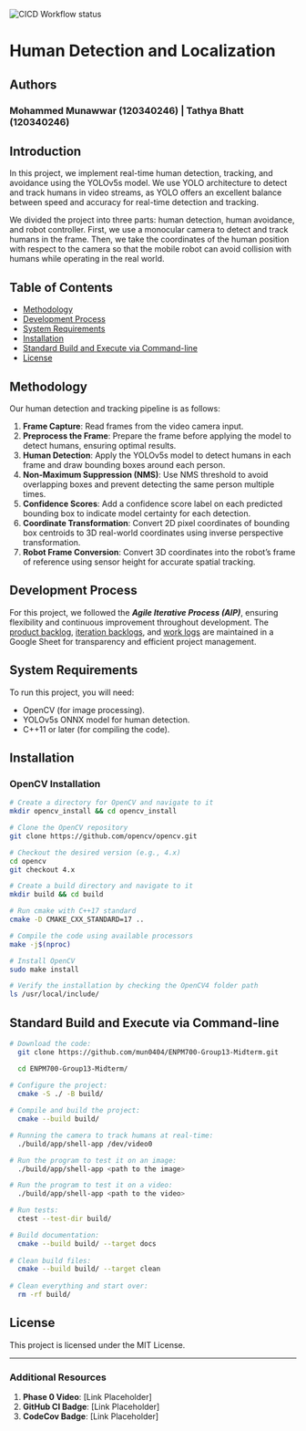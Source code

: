 ![CICD Workflow status](https://github.com/mun0404/ENPM700-Group13-Midterm/actions/workflows/run-unit-test-and-upload-codecov.yml/badge.svg)

# Human Detection and Localization

## Authors 
### Mohammed Munawwar (120340246) | Tathya Bhatt (120340246)

## Introduction
In this project, we implement real-time human detection, tracking, and avoidance using the YOLOv5s model. We use YOLO architecture to detect and track humans in video streams, as YOLO offers an excellent balance between speed and accuracy for real-time detection and tracking.

We divided the project into three parts: human detection, human avoidance, and robot controller. First, we use a monocular camera to detect and track humans in the frame. Then, we take the coordinates of the human position with respect to the camera so that the mobile robot can avoid collision with humans while operating in the real world.

## Table of Contents
- [Methodology](#methodology)
- [Development Process](#development-process)
- [System Requirements](#system-requirements)
- [Installation](#installation)
- [Standard Build and Execute via Command-line](#standard-build-and-execute-via-command-line)
- [License](#license)

## Methodology

Our human detection and tracking pipeline is as follows:

1. **Frame Capture**: Read frames from the video camera input.
2. **Preprocess the Frame**: Prepare the frame before applying the model to detect humans, ensuring optimal results.
3. **Human Detection**: Apply the YOLOv5s model to detect humans in each frame and draw bounding boxes around each person.
4. **Non-Maximum Suppression (NMS)**: Use NMS threshold to avoid overlapping boxes and prevent detecting the same person multiple times.
5. **Confidence Scores**: Add a confidence score label on each predicted bounding box to indicate model certainty for each detection.
6. **Coordinate Transformation**: Convert 2D pixel coordinates of bounding box centroids to 3D real-world coordinates using inverse perspective transformation.
7. **Robot Frame Conversion**: Convert 3D coordinates into the robot’s frame of reference using sensor height for accurate spatial tracking.

## Development Process

For this project, we followed the ***Agile Iterative Process (AIP)***, ensuring flexibility and continuous improvement throughout development. The [product backlog](https://docs.google.com/spreadsheets/d/1zITtZFIbhi-VyhSFAzy4M6afBLeduHdxMXDktULzxks/edit?gid=0#gid=0), [iteration backlogs](https://docs.google.com/spreadsheets/d/1zITtZFIbhi-VyhSFAzy4M6afBLeduHdxMXDktULzxks/edit?gid=1503816755#gid=1503816755), and [work logs](https://docs.google.com/spreadsheets/d/1zITtZFIbhi-VyhSFAzy4M6afBLeduHdxMXDktULzxks/edit?gid=1860513107#gid=1860513107) are maintained in a Google Sheet for transparency and efficient project management.

## System Requirements

To run this project, you will need:

- OpenCV (for image processing).
- YOLOv5s ONNX model for human detection.
- C++11 or later (for compiling the code).

## Installation
### OpenCV Installation
```bash
# Create a directory for OpenCV and navigate to it
mkdir opencv_install && cd opencv_install

# Clone the OpenCV repository
git clone https://github.com/opencv/opencv.git

# Checkout the desired version (e.g., 4.x)
cd opencv
git checkout 4.x

# Create a build directory and navigate to it
mkdir build && cd build

# Run cmake with C++17 standard
cmake -D CMAKE_CXX_STANDARD=17 ..

# Compile the code using available processors
make -j$(nproc)

# Install OpenCV
sudo make install

# Verify the installation by checking the OpenCV4 folder path
ls /usr/local/include/
```

## Standard Build and Execute via Command-line

```bash
# Download the code:
  git clone https://github.com/mun0404/ENPM700-Group13-Midterm.git

  cd ENPM700-Group13-Midterm/
  
# Configure the project:
  cmake -S ./ -B build/

# Compile and build the project:
  cmake --build build/

# Running the camera to track humans at real-time:
  ./build/app/shell-app /dev/video0

# Run the program to test it on an image:
  ./build/app/shell-app <path to the image>

# Run the program to test it on a video:
  ./build/app/shell-app <path to the video>

# Run tests:
  ctest --test-dir build/

# Build documentation:
  cmake --build build/ --target docs
  
# Clean build files:
  cmake --build build/ --target clean
  
# Clean everything and start over:
  rm -rf build/
```

## License

This project is licensed under the MIT License.

---

### Additional Resources

1. **Phase 0 Video**: [Link Placeholder]
2. **GitHub CI Badge**: [Link Placeholder]
3. **CodeCov Badge**: [Link Placeholder]
